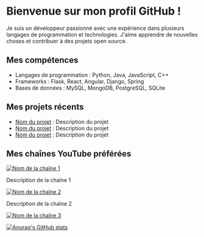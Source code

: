 # Bienvenue sur mon profil GitHub !

Je suis un développeur passionné avec une expérience dans plusieurs langages de programmation et technologies. J'aime apprendre de nouvelles choses et contribuer à des projets open source.

## Mes compétences

- Langages de programmation : Python, Java, JavaScript, C++
- Frameworks : Flask, React, Angular, Django, Spring
- Bases de données : MySQL, MongoDB, PostgreSQL, SQLite

## Mes projets récents

- [Nom du projet](lien_vers_le_projet) : Description du projet
- [Nom du projet](lien_vers_le_projet) : Description du projet
- [Nom du projet](lien_vers_le_projet) : Description du projet

## Mes chaînes YouTube préférées

[![Nom de la chaîne 1](https://i.imgur.com/abc123.jpg)](lien_vers_la_chaine_youtube_1)

Description de la chaîne 1

[![Nom de la chaîne 2](https://i.imgur.com/def456.jpg)](lien_vers_la_chaine_youtube_2)

Description de la chaîne 2

[![Nom de la chaîne 3](https://i.imgur.com/ghi789.jpg)](lien_vers_la_chaine_youtube_3)

[![Anurag's GitHub stats](https://github-readme-stats.vercel.app/api?username=anuraghazra)](https://github.com/anuraghazra/github-readme-stats)
